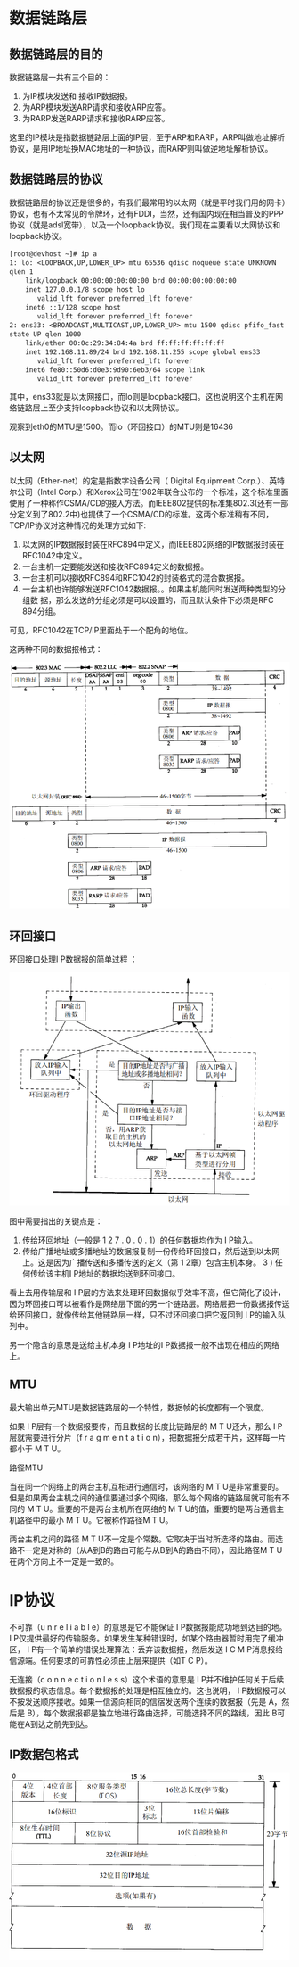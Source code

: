 # 数据链路层

## 数据链路层的目的

数据链路层一共有三个目的：

1. 为IP模块发送和 接收IP数据报。
2. 为ARP模块发送ARP请求和接收ARP应答。
3. 为RARP发送RARP请求和接收RARP应答。

这里的IP模块是指数据链路层上面的IP层，至于ARP和RARP，ARP叫做地址解析协议，是用IP地址换MAC地址的一种协议，而RARP则叫做逆地址解析协议。

## 数据链路层的协议

数据链路层的协议还是很多的，有我们最常用的以太网（就是平时我们用的网卡）协议，也有不太常见的令牌环，还有FDDI，当然，还有国内现在相当普及的PPP协议（就是adsl宽带），以及一个loopback协议。我们现在主要看以太网协议和loopback协议。

```
[root@devhost ~]# ip a
1: lo: <LOOPBACK,UP,LOWER_UP> mtu 65536 qdisc noqueue state UNKNOWN qlen 1
    link/loopback 00:00:00:00:00:00 brd 00:00:00:00:00:00
    inet 127.0.0.1/8 scope host lo
       valid_lft forever preferred_lft forever
    inet6 ::1/128 scope host 
       valid_lft forever preferred_lft forever
2: ens33: <BROADCAST,MULTICAST,UP,LOWER_UP> mtu 1500 qdisc pfifo_fast state UP qlen 1000
    link/ether 00:0c:29:34:84:4a brd ff:ff:ff:ff:ff:ff
    inet 192.168.11.89/24 brd 192.168.11.255 scope global ens33
       valid_lft forever preferred_lft forever
    inet6 fe80::50d6:d0e3:9d90:6eb3/64 scope link 
       valid_lft forever preferred_lft forever
```

其中，ens33就是以太网接口，而lo则是loopback接口。这也说明这个主机在网络链路层上至少支持loopback协议和以太网协议。

观察到eth0的MTU是1500。而lo（环回接口）的MTU则是16436

## 以太网

以太网（Ether-net）的定是指数字设备公司（ Digital Equipment Corp.）、英特尔公司（Intel Corp.）和Xerox公司在1982年联合公布的一个标准，这个标准里面使用了一种称作CSMA/CD的接入方法。而IEEE802提供的标准集802.3(还有一部分定义到了802.2中)也提供了一个CSMA/CD的标准。这两个标准稍有不同，TCP/IP协议对这种情况的处理方式如下:

1.  以太网的IP数据报封装在RFC894中定义，而IEEE802网络的IP数据报封装在RFC1042中定义。
2. 一台主机一定要能发送和接收RFC894定义的数据报。
3. 一台主机可以接收RFC894和RFC1042的封装格式的混合数据报。
4. 一台主机也许能够发送RFC1042数据报。。如果主机能同时发送两种类型的分组数 据，那么发送的分组必须是可以设置的，而且默认条件下必须是RFC 894分组。

可见，RFC1042在TCP/IP里面处于一个配角的地位。

这两种不同的数据报格式：

![](assets\20190508203734.png)



## 环回接口

环回接口处理I P数据报的简单过程 ：

![](assets\20190508211739.png)

图中需要指出的关键点是：
1) 传给环回地址（一般是 1 2 7 . 0 . 0 . 1）的任何数据均作为 I P输入。
2) 传给广播地址或多播地址的数据报复制一份传给环回接口，然后送到以太网上。这是因为广播传送和多播传送的定义（第 1 2章）包含主机本身。
3 ) 任何传给该主机I P地址的数据均送到环回接口。

看上去用传输层和 I P层的方法来处理环回数据似乎效率不高，但它简化了设计，因为环回接口可以被看作是网络层下面的另一个链路层。网络层把一份数据报传送给环回接口，就像传给其他链路层一样，只不过环回接口把它返回到 I P的输入队列中。 

另一个隐含的意思是送给主机本身 I P地址的I P数据报一般不出现在相应的网络上。 



## MTU

最大输出单元MTU是数据链路层的一个特性，数据帧的长度都有一个限度。

如果 I P层有一个数据报要传，而且数据的长度比链路层的 M T U还大，那么 I P层就需要进行分片（f r a g m e n t a t i o n），把数据报分成若干片，这样每一片都小于 M T U。 

路径MTU

当在同一个网络上的两台主机互相进行通信时，该网络的 M T U是非常重要的。但是如果两台主机之间的通信要通过多个网络，那么每个网络的链路层就可能有不同的 M T U。重要的不是两台主机所在网络的 M T U的值，重要的是两台通信主机路径中的最小 M T U。它被称作路径M T U。 

两台主机之间的路径 M T U不一定是个常数。它取决于当时所选择的路由。而选路不一定是对称的（从A到B的路由可能与从B到A的路由不同），因此路径M T U在两个方向上不一定是一致的。



#  IP协议

不可靠（u n r e l i a b l e）的意思是它不能保证 I P数据报能成功地到达目的地。 I P仅提供最好的传输服务。如果发生某种错误时，如某个路由器暂时用完了缓冲区， I P有一个简单的错误处理算法：丢弃该数据报，然后发送 I C M P消息报给信源端。任何要求的可靠性必须由上层来提供（如T C P）。

无连接（c o n n e c t i o n l e s s）这个术语的意思是 I P并不维护任何关于后续数据报的状态信息。每个数据报的处理是相互独立的。这也说明， I P数据报可以不按发送顺序接收。如果一信源向相同的信宿发送两个连续的数据报（先是 A，然后是 B），每个数据报都是独立地进行路由选择，可能选择不同的路线，因此 B可能在A到达之前先到达。 

## IP数据包格式

![](assets\20190508213753.png)

